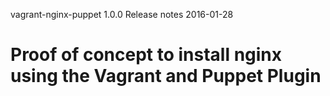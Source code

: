 vagrant-nginx-puppet 1.0.0
Release notes
2016-01-28

# Proof of concept to install nginx using the Vagrant and Puppet Plugin



